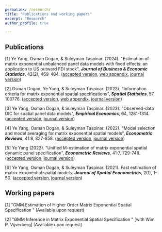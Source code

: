 ```yaml
---
permalink: /research/
title: "Publications and working papers"
excerpt: "Research"
author_profile: true

---
```

## Publications
[1]  Ye Yang, Osman Dogan,  & Suleyman Taspinar. (2024). "Estimation of matrix exponential unbalanced panel data models with fixed effects: an application to US outward FDI stock", _**Journal of Business & Economic Statistics**_, 42(2), 469-484. ([accepted version](http://yeyang1.github.io/files/paper5.pdf), [web appendix](http://yeyang1.github.io/files/UMESS_Web_Appendix.pdf), [journal version](https://doi.org/10.1080/07350015.2023.2200486))

[2] Osman Dogan, Ye Yang,  & Suleyman Taspinar. (2023). "Information criteria for matrix exponential spatial specifications", _**Spatial Statistics**_, 57, 100776.  ([accepted version](http://yeyang1.github.io/files/Information_Criteria_for_MESS.pdf), [web appendix](http://yeyang1.github.io/files/IC_MESS_web_appendix.pdf), [journal version](https://doi.org/10.1016/j.spasta.2023.100776))

[3] Ye Yang, Osman Dogan,  & Suleyman Taspinar. (2023). "Observed-data DIC for spatial panel data models", _**Empirical Economics**_, 64, 1281-1314. ([accepted version](http://yeyang1.github.io/files/paper6.pdf), [journal version](https://link.springer.com/article/10.1007/s00181-022-02286-6)) 

[4] Ye Yang, Osman Dogan,  & Suleyman Taspinar. (2022). "Model selection and model averaging for matrix exponential spatial models", **_Econometric Reviews_**, 41:8, 827-858. ([accepted version](http://yeyang1.github.io/files/ch4_MS_version_on_website.pdf), [journal version](https://www.tandfonline.com/doi/full/10.1080/07474938.2022.2047507))

[5] Ye Yang (2022). "Unified M-estimation of matrix exponential spatial dynamic panel specification", **_Econometric Reviews_**, 41:7, 729-748. ([accepted version](http://yeyang1.github.io/files/ch_3_MESDPS_version_on_website.pdf), [journal version](https://www.tandfonline.com/doi/full/10.1080/07474938.2022.2039494))

[6] Ye Yang, Osman Dogan,  & Suleyman Taspinar. (2021). Fast estimation of matrix exponential spatial models. **_Journal of Spatial Econometrics_**, 2(1), 1-50. ([accepted version](http://yeyang1.github.io/files/paper1.pdf), [journal version]( https://link.springer.com/article/10.1007/s43071-021-00015-2))

## Working papers

[1] "GMM Estimation of Higher Order Matrix Exponential Spatial Specification " (Available upon request)	

[2] "GMM Inference in Matrix Exponential Spatial Specification " [with Wim P. Vijverberg] (Available upon request)


